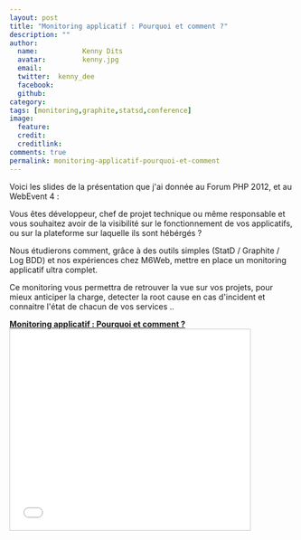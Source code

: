 ```yaml
---
layout: post
title: "Monitoring applicatif : Pourquoi et comment ?"
description: ""
author:
  name:           Kenny Dits
  avatar:         kenny.jpg
  email:          
  twitter:  kenny_dee      
  facebook:       
  github:    
category: 
tags: [monitoring,graphite,statsd,conference]
image:
  feature: 
  credit: 
  creditlink: 
comments: true  
permalink: monitoring-applicatif-pourquoi-et-comment
---
```


Voici les slides de la présentation que j'ai donnée au Forum PHP 2012, et au WebEvent 4 :

Vous êtes développeur, chef de projet technique ou même responsable et vous souhaitez avoir de la visibilité sur le fonctionnement de vos applicatifs, ou sur la plateforme sur laquelle ils sont hébérgés ?

Nous étudierons comment, grâce à des outils simples (StatD / Graphite / Log BDD) et nos expériences chez M6Web, mettre en place un monitoring applicatif ultra complet.

Ce monitoring vous permettra de retrouver la vue sur vos projets, pour mieux anticiper la charge, detecter la root cause en cas d'incident et connaitre l'état de chacun de vos services ..



**[Monitoring applicatif : Pourquoi et comment ?](http://www.slideshare.net/kennydee/monitoring-applicatif-pourquoi-et-comment "Monitoring applicatif : Pourquoi et comment ?")**<iframe src="//fr.slideshare.net/slideshow/embed_code/key/4SISPpvF2jp4Tf" width="425" height="355" frameborder="0" marginwidth="0" marginheight="0" scrolling="no" style="border:1px solid #CCC; border-width:1px; margin-bottom:5px; max-width: 100%;" allowfullscreen> </iframe>
